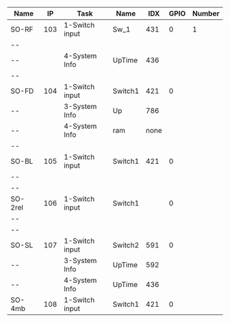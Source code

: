 Name   |IP |Task            |Name    |IDX |	GPIO|	Number
----   |---|----            |-----   |----|------|------
SO-RF  |103|1-Switch input  |Sw_1 	 |431 | 0	  |1
--||||||
-- 	   |   |4-System Info   |UpTime  |436 |	  |
--||||||
SO-FD  |104 |1-Switch input |Switch1 |421 |0 | 
--     |    |3-System Info  |Up      |786 |		
-- 		 |    |4-System Info 	|ram  	 |none| 		
--||||||
SO-BL  |105 |1-Switch input |Switch1 |421 |0 | 	
--||||||				
--||||||
SO-2rel|106 |1-Switch input |Switch1 |    |0 | 				
--||||||					
--||||||
SO-SL  |107 |1-Switch input |Switch2 |591 |0 | 					
-- 	   |    |3-System Info  |UpTime  |592 |	  |
-- 	   |    |4-System Info  |UpTime  |436 |	  |
SO-4mb |108 |1-Switch input |Switch1 |421 |0 | 	
